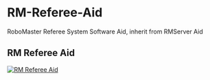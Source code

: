 # RM-Referee-Aid
RoboMaster Referee System Software Aid, inherit from RMServer Aid
## RM Referee Aid
[![RM Referee Aid](https://s1.ax1x.com/2022/03/28/qDsMJP.png)](https://imgtu.com/i/qDsMJP)
